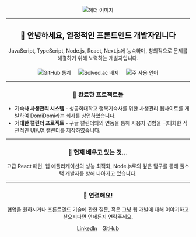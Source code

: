 <div align="center">
  <img src="https://capsule-render.vercel.app/api?type=Rect&text=프론트개발&color=timeGradient&height=150&fontSize=90&fontAlign=70" alt="헤더 이미지">
  <hr/>
  <h2>👋 안녕하세요, 열정적인 프론트엔드 개발자입니다</h2>
  <p>JavaScript, TypeScript, Node.js, React, Next.js에 능숙하며, 창의적으로 문제를 해결하기 위해 노력하는 개발자입니다.</p>
  <div style="display: flex; justify-content: center; gap: 20px; margin-top: 20px;">  
    <img src="https://github-readme-stats.vercel.app/api?username=LeeHueeng&show_icons=true&theme=cobalt" alt="GitHub 통계" style="max-width: 30%;">
    <img src="http://mazassumnida.wtf/api/generate_badge?boj=zzxx3730" alt="Solved.ac 배지" style="max-width: 30%;">
    <img src="https://github-readme-stats.vercel.app/api/top-langs/?username=LeeHueeng&layout=compact&theme=tokyonight" alt="주 사용 언어" style="max-width: 30%;">
  </div>
  <hr/>
  <h3>🔭 완료한 프로젝트들</h3>
  <ul style="text-align: left;">
    <li><b>기숙사 사생관리 시스템</b> - 성공회대학교 행복기숙사를 위한 사생관리 웹사이트를 개발하여 DomiDomi라는 회사를 창업하였습니다.</li>
    <li><b>거대한 캘린더 프로젝트</b> - 구글 캘린더와의 연동을 통해 사용자 경험을 극대화한 직관적인 UI/UX 캘린더를 제작하였습니다.</li>
  </ul>
  <hr/>
  <h3>🌱 현재 배우고 있는 것...</h3>
  <p>고급 React 패턴, 웹 애플리케이션의 성능 최적화, Node.js로의 깊은 탐구를 통해 풀스택 개발자를 향해 나아가고 있습니다.</p>
  <hr/>
  <h3>💬 연결해요!</h3>
  <p>협업을 원하시거나 프론트엔드 기술에 관한 질문, 혹은 그냥 웹 개발에 대해 이야기하고 싶으시다면 언제든지 연락주세요.</p>
  <a href="YOUR_LINKEDIN_PROFILE" style="margin-right: 10px;">LinkedIn</a>
  <a href="YOUR_GITHUB_PROFILE">GitHub</a>
</div>
